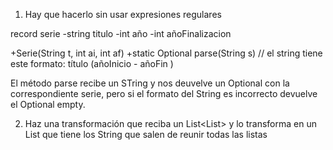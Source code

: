 1. Hay que hacerlo sin usar expresiones regulares

record serie
-string titulo
-int año
-int añoFinalizacion

+Serie(String t, int ai, int af)
+static Optional<Serie> parse(String s) // el string tiene este formato: título (añoInicio - añoFin )

El método parse recibe un STring y nos deuvelve un Optional con la correspondiente serie, pero si el formato del String es incorrecto devuelve el Optional empty.


2. Haz una transformación que reciba un List<List<String>> y lo transforma en un List<String> que tiene los String que salen de reunir todas las listas

